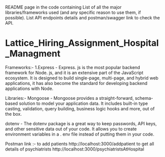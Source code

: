 README page in the code containing
List of all the major libraries/frameworks used (and any specific reason to use them, if possible).
List API endpoints details and postman/swagger link to check the API.
# Lattice_Hiring_Assignment_Hospital_Managment

Frameworks:-
1.Express - Express. js is the most popular backend framework for Node. js, 
and it is an extensive part of the JavaScript ecosystem. 
It is designed to build single-page, multi-page, and hybrid web applications, it has also become the standard for developing backend applications with Node.

Libraries:-
Mongoose - Mongoose provides a straight-forward, schema-based solution to model your application data. 
It includes built-in type casting, validation, query building, business logic hooks and more, out of the box.

dotenv - The dotenv package is a great way to keep passwords, API keys, and other sensitive data out of your code. 
It allows you to create environment variables in a . env file instead of putting them in your code.

Postman link :- 
to add patients
http://localhost:3000/addpatient
to get all details of psychiatrists
http://localhost:3000/psychiatristsAtHospital
